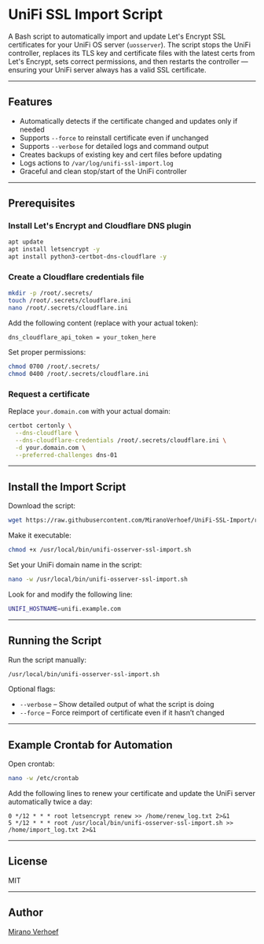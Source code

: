 # UniFi SSL Import Script

A Bash script to automatically import and update Let's Encrypt SSL certificates for your UniFi OS server (`uosserver`). The script stops the UniFi controller, replaces its TLS key and certificate files with the latest certs from Let's Encrypt, sets correct permissions, and then restarts the controller — ensuring your UniFi server always has a valid SSL certificate.

---

## Features

- Automatically detects if the certificate changed and updates only if needed
- Supports `--force` to reinstall certificate even if unchanged
- Supports `--verbose` for detailed logs and command output
- Creates backups of existing key and cert files before updating
- Logs actions to `/var/log/unifi-ssl-import.log`
- Graceful and clean stop/start of the UniFi controller

---

## Prerequisites

### Install Let's Encrypt and Cloudflare DNS plugin

```bash
apt update
apt install letsencrypt -y
apt install python3-certbot-dns-cloudflare -y
```

### Create a Cloudflare credentials file

```bash
mkdir -p /root/.secrets/
touch /root/.secrets/cloudflare.ini
nano /root/.secrets/cloudflare.ini
```

Add the following content (replace with your actual token):

```
dns_cloudflare_api_token = your_token_here
```

Set proper permissions:

```bash
chmod 0700 /root/.secrets/
chmod 0400 /root/.secrets/cloudflare.ini
```

### Request a certificate

Replace `your.domain.com` with your actual domain:

```bash
certbot certonly \
  --dns-cloudflare \
  --dns-cloudflare-credentials /root/.secrets/cloudflare.ini \
  -d your.domain.com \
  --preferred-challenges dns-01
```

---

## Install the Import Script

Download the script:

```bash
wget https://raw.githubusercontent.com/MiranoVerhoef/UniFi-SSL-Import/refs/heads/main/unifi-osserver-ssl-import -O /usr/local/bin/unifi-osserver-ssl-import.sh
```

Make it executable:

```bash
chmod +x /usr/local/bin/unifi-osserver-ssl-import.sh
```

Set your UniFi domain name in the script:

```bash
nano -w /usr/local/bin/unifi-osserver-ssl-import.sh
```

Look for and modify the following line:

```bash
UNIFI_HOSTNAME=unifi.example.com
```

---

## Running the Script

Run the script manually:

```bash
/usr/local/bin/unifi-osserver-ssl-import.sh
```

Optional flags:
- `--verbose` – Show detailed output of what the script is doing
- `--force` – Force reimport of certificate even if it hasn’t changed

---

## Example Crontab for Automation

Open crontab:

```bash
nano -w /etc/crontab
```

Add the following lines to renew your certificate and update the UniFi server automatically twice a day:

```cron
0 */12 * * * root letsencrypt renew >> /home/renew_log.txt 2>&1
5 */12 * * * root /usr/local/bin/unifi-osserver-ssl-import.sh >> /home/import_log.txt 2>&1
```

---

## License

MIT

---

## Author

[Mirano Verhoef](https://github.com/MiranoVerhoef)
